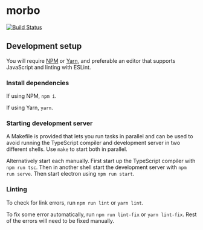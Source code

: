 # morbo

[![Build Status][build-badge-image]][build-link]


## Development setup

You will require [NPM][npm-link] or [Yarn][yarn-link], and preferable an editor that
supports JavaScript and linting with ESLint.

### Install dependencies
If using NPM, `npm i`.

If using Yarn, `yarn`.

### Starting development server
A Makefile is provided that lets you run tasks in parallel and can be used to avoid
running the TypeScript compiler and development server in two different shells. Use `make`
to start both in parallel.

Alternatively start each manually. First start up the TypeScript compiler with `npm run
tsc`. Then in another shell start the development server with `npm run serve`. Then start
electron using `npm run start`.

### Linting
To check for link errors, run `npm run lint` or `yarn lint`.

To fix some error automatically, run `npm run lint-fix` or `yarn lint-fix`. Rest of the
errors will need to be fixed manually.


[build-link]: https://api.travis-ci.org/BigBlockDataChain/morbo.svg?branch=master
[build-badge-image]: https://api.travis-ci.org/BigBlockDataChain/morbo.svg?branch=master

[npm-link]: https://www.npmjs.com/
[yarn-link]: https://yarnpkg.com/en/
